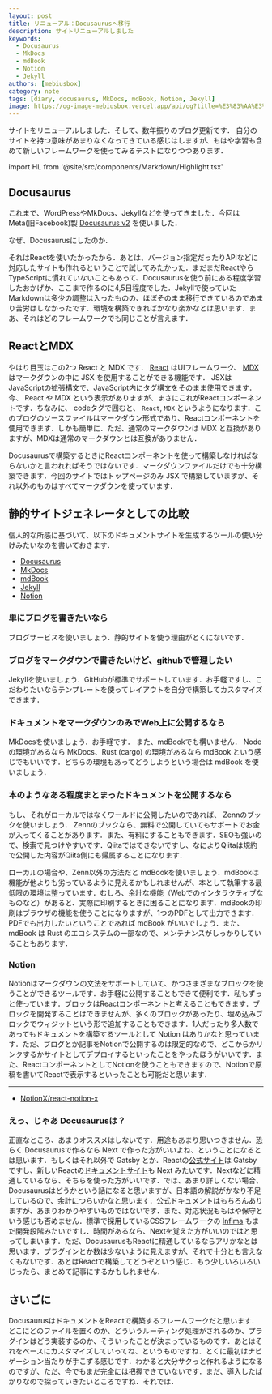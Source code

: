 ```yaml
---
layout: post
title: リニューアル：Docusaurusへ移行
description: サイトリニューアルしました
keywords:
  - Docusaurus
  - MkDocs
  - mdBook
  - Notion
  - Jekyll
authors: [mebiusbox]
category: note
tags: [diary, docusaurus, MkDocs, mdBook, Notion, Jekyll]
image: https://og-image-mebiusbox.vercel.app/api/og?title=%E3%83%AA%E3%83%8B%E3%83%A5%E3%83%BC%E3%82%A2%E3%83%AB%EF%BC%9ADocusaurus%E3%81%B8%E7%A7%BB%E8%A1%8C&subtitle=%E3%82%B5%E3%82%A4%E3%83%88%E3%82%92%E3%83%AA%E3%83%8B%E3%83%A5%E3%83%BC%E3%82%A2%E3%83%AB%E3%81%97%E3%81%BE%E3%81%97%E3%81%9F&date=2023%2F01%2F11&tags=diary%2C%20docusaurus%2C%20MkDocs%2C%20mdBook%2C%20Notion%2C%20Jekyll
---
```


サイトをリニューアルしました．そして、数年振りのブログ更新です．
自分のサイトを持つ意味があまりなくなってきている感じはしますが、もはや学習も含めて新しいフレームワークを使ってみるテストになりつつあります．

<!-- truncate -->

import HL from '@site/src/components/Markdown/Highlight.tsx'

## Docusaurus

これまで、WordPressやMkDocs、Jekyllなどを使ってきました．今回は Meta(旧Facebook)製 [Docusaurus v2](https://docusaurus.io/) を使いました．

なぜ、Docusaurusにしたのか．

それはReactを使いたかったから．あとは、バージョン指定だったりAPIなどに対応したサイトも作れるということで試してみたかった．まだまだReactやらTypeScriptに慣れていないこともあって、Docusaurusを使う前にある程度学習したおかげか、ここまで作るのに4,5日程度でした．Jekyllで使っていたMarkdownは多少の調整は入ったものの、ほぼそのまま移行できているのであまり苦労はしなかったです．環境を構築できればかなり楽かなとは思います．まあ、それはどのフレームワークでも同じことが言えます．


## ReactとMDX

やはり目玉はこの2つ <HL>React</HL> と <HL>MDX</HL> です． [React](https://reactjs.org/) はUIフレームワーク、 [MDX](https://mdxjs.com/) はマークダウンの中に <HL>JSX</HL> を使用することができる機能です． JSXはJavaScriptの拡張構文で、JavaScript内にタグ構文をそのまま使用できます．今、 <HL>React</HL> や <HL>MDX</HL> という表示がありますが、まさにこれがReactコンポーネントです．ちなみに、 codeタグで囲むと、 `React`, `MDX` というようになります．このブログのソースファイルはマークダウン形式であり、Reactコンポーネントを使用できます．しかも簡単に．ただ、通常のマークダウンは MDX と互換がありますが、MDXは通常のマークダウンとは互換がありません．

Docusaurusで構築するときにReactコンポーネントを使って構築しなければならないかと言われればそうではないです．マークダウンファイルだけでも十分構築できます．今回のサイトではトップページのみ JSX で構築していますが、それ以外のものはすべてマークダウンを使っています．


## 静的サイトジェネレータとしての比較

個人的な所感に基づいて、以下のドキュメントサイトを生成するツールの使い分けみたいなのを書いておきます．

- [Docusaurus](https://docusaurus.io/)
- [MkDocs](https://www.mkdocs.org/)
- [mdBook](https://rust-lang.github.io/mdBook/)
- [Jekyll](http://jekyllrb-ja.github.io/)
- [Notion](https://www.notion.so/)


### 単にブログを書きたいなら

ブログサービスを使いましょう．静的サイトを使う理由がとくにないです．


### ブログをマークダウンで書きたいけど、githubで管理したい

<HL>Jekyll</HL>を使いましょう．GitHubが標準でサポートしています．お手軽ですし、こだわりたいならテンプレートを使ってレイアウトを自分で構築してカスタマイズできます．


### ドキュメントをマークダウンのみでWeb上に公開するなら

<HL>MkDocs</HL>を使いましょう．お手軽です． また、<HL>mdBook</HL>でも構いません． Nodeの環境があるなら MkDocs、Rust (cargo) の環境があるなら mdBook という感じでもいいです．どちらの環境もあってどうしようという場合は <HL>mdBook</HL> を使いましょう．


### 本のようなある程度まとまったドキュメントを公開するなら

もし、それがローカルではなくワールドに公開したいのであれば、 <HL>Zennのブック</HL>を使いましょう．
Zennのブックなら、無料で公開していてもサポートでお金が入ってくることがあります．また、有料にすることもできます．SEOも強いので、検索で見つけやすいです．<HL>Qiita</HL>ではできないですし、なによりQiitaは規約で公開した内容がQiita側にも帰属することになります．

ローカルの場合や、Zenn以外の方法だと <HL>mdBook</HL>を使いましょう．mdBookは機能が他よりも劣っているように見えるかもしれませんが、本として執筆する最低限の環境は整っています．むしろ、余計な機能（Webでのインタラクティブなものなど）があると、実際に印刷するときに困ることになります．mdBookの印刷はブラウザの機能を使うことになりますが、1つのPDFとして出力できます．PDFでも出力したいということであれば mdBook がいいでしょう．また、 mdBook は Rust のエコシステムの一部なので、メンテナンスがしっかりしていることもあります．


### Notion

<HL>Notion</HL>はマークダウンの文法をサポートしていて、かつさまざまなブロックを使うことができるツールです．お手軽に公開することもできて便利です．私もずっと使っています．ブロックはReactコンポーネントと考えることもできます．ブロックを開発することはできませんが、多くのブロックがあったり、埋め込みブロックでウィジットという形で追加することもできます．1人だったり多人数であってもドキュメントを構築するツールとして Notion はありかなと思っています．ただ、ブログとか記事をNotionで公開するのは限定的なので、どこからかリンクするかサイトとしてデプロイするといったことをやったほうがいいです．また、ReactコンポーネントとしてNotionを使うこともできますので、Notionで原稿を書いてReactで表示するといったことも可能だと思います．

---
- [NotionX/react-notion-x](https://github.com/NotionX/react-notion-x)


### えっ、じゃあ Docusaurusは？

正直なところ、あまりオススメはしないです．用途もあまり思いつきません．恐らく Docusaurusで作るなら Next で作った方がいいよね、ということになるとは思います．もしくはそれ以外で Gatsby とか．Reactの[公式サイト](https://reactjs.org/)は Gatsby ですし、新しいReactの[ドキュメントサイト](https://beta.reactjs.org/)も Next みたいです．Nextなどに精通しているなら、そちらを使った方がいいです．では、あまり詳しくない場合、Docusaurusはどうかという話になると思いますが、日本語の解説がかなり不足しているので、余計につらいかなと思います．公式ドキュメントはもちろんありますが、あまりわかりやすいものではないです．また、対応状況ももはや保守という感じも否めません．標準で採用しているCSSフレームワークの [Infima](https://infima.dev/) もまだ開発段階みたいですし．時間があるなら、Nextを覚えた方がいいのではと思ってしまいます．ただ、DocusaurusもReactに精通しているならアリかなとは思います．プラグインとか数は少ないように見えますが、それで十分とも言えなくもないです．あとはReactで構築してどうぞという感じ．もう少しいろいろいじったら、まとめて記事にするかもしれません．


## さいごに

<HL>Docusaurus</HL>はドキュメントをReactで構築するフレームワークだと思います．どこにどのファイルを置くのか、どういうルーティング処理がされるのか、プラグインはどう実装するのか、そういったことが決まっているものです．あとはそれをベースにカスタマイズしていってね、というものですね．とくに最初はナビゲーション当たりが手こずる感じです．わかると大分サクっと作れるようになるのですが、ただ、今でもまだ完全には把握できていないです．まだ、導入したばかりなので探っていきたいところですね．それでは．

